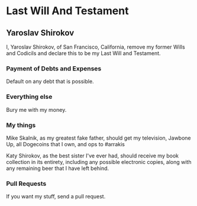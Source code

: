 # Last Will And Testament 
## Yaroslav Shirokov

I, Yaroslav Shirokov, of San Francisco, California, remove my former Wills and Codicils and declare this to be my Last Will and Testament.

### Payment of Debts and Expenses

Default on any debt that is possible.

### Everything else

Bury me with my money.

### My things

Mike Skalnik, as my greatest fake father, should get my television, Jawbone Up, all Dogecoins that I own, and ops to #arrakis

Katy Shirokov, as the best sister I've ever had, should receive my book collection in its entirety, including any possible electronic copies, along with any remaining beer that I have left behind.

### Pull Requests

If you want my stuff, send a pull request.
